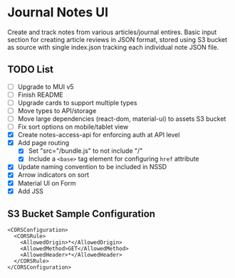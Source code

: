# Journal Notes UI

Create and track notes from various articles/journal entires. Basic input section for creating article reviews in JSON format, stored using S3 bucket as source with single index.json tracking each individual note JSON file.

## TODO List

- [ ] Upgrade to MUI v5
- [ ] Finish README
- [ ] Upgrade cards to support multiple types
- [ ] Move types to API/storage
- [ ] Move large dependencies (react-dom, material-ui) to assets S3 bucket
- [ ] Fix sort options on mobile/tablet view
- [x] Create notes-access-api for enforcing auth at API level
- [x] Add page routing
  - [x] Set "src="/bundle.js" to not include "/"
  - [x] Include a `<base>` tag element for configuring `href` attribute
- [x] Update naming convention to be included in NSSD
- [x] Arrow indicators on sort
- [x] Material UI on Form
- [x] Add JSS

## S3 Bucket Sample Configuration

```
<CORSConfiguration>
  <CORSRule>
    <AllowedOrigin>*</AllowedOrigin>
    <AllowedMethod>GET</AllowedMethod>
    <AllowedHeader>*</AllowedHeader>
  </CORSRule>
</CORSConfiguration>
```
